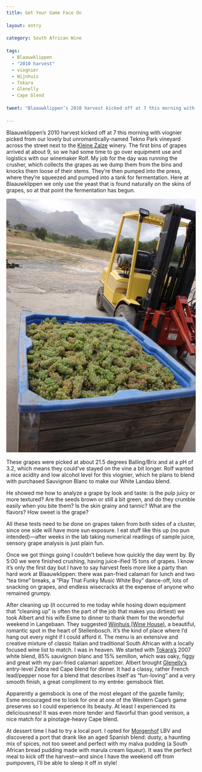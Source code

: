 ```yaml
---
title: Get Your Game Face On

layout: entry

category: South African Wine

tags:
  - Blaauwklippen
  - "2010 harvest"
  - viognier
  - Wijnhuis
  - Tokara
  - Glenelly
  - Cape blend

tweet: "Blaauwklippen’s 2010 harvest kicked off at 7 this morning with viognier..."

---
```


Blaauwklippen’s 2010 harvest kicked off at 7 this morning
with viognier picked from our lovely but unromantically-named Tekno Park vineyard across the street next to the [Kleine Zalze](http://www.kleinezalze.com/) winery. The first bins of grapes arrived at about 9, so we had some time to go over equipment use and logistics with our winemaker Rolf. My job for the day was running the crusher, which collects the grapes as we dump them from the bins and knocks them loose of their stems. They’re then pumped into the press, where they’re squeezed and pumped into a tank for fermentation. Here at Blaauwklippen we only use the yeast that is found naturally on the skins of grapes, so at that point the fermentation has begun.

![Viognier bin](/photos/viognierbin.jpg "Bin of viognier grapes and forklift")

These grapes were picked at about 21.5 degrees Balling/Brix
and at a pH of 3.2, which means they could’ve stayed on the vine a bit longer. Rolf wanted a nice acidity and low alcohol level for this viognier, which he plans to blend with purchased Sauvignon Blanc to make our White Landau blend. 

He showed me how to analyze a grape by look and taste: is the pulp juicy or more textured? Are the seeds brown or still a bit green, and do they crumble easily when you bite them? Is the skin grainy and tannic? What are the flavors? How sweet is the grape? 

All these tests need to be done on grapes taken from both sides of a cluster, since one side will have more sun exposure. I eat
stuff like this up (no pun intended)––after weeks in the lab taking numerical readings of sample juice, sensory grape analysis is just plain fun.

Once we got things going I couldn’t believe how quickly the
day went by. By 5:00 we were finished crushing, having juice-ified 15 tons of grapes. I know it’s only the first day but I have to say harvest feels more like a party than hard work at Blaauwklippen: there was pan-fried calamari for lunch and two “tea time” breaks, a “Play That Funky Music White Boy” dance-off, lots of snacking on grapes, and endless wisecracks at the expense of anyone who remained grumpy.

After cleaning up (it occurred to me today while hosing down
equipment that “cleaning up” is often the part of the job that makes you dirtiest) we took Albert and his wife Esme to dinner to thank them for the wonderful weekend in Langebaan. They suggested [Wijnhuis (Wine House)](http://www.wijnhuis.co.za/), a beautiful, romantic spot in the heart of Stellenbosch. It’s the kind of place where I’d hang out every night if I could afford it. The menu is an extensive and creative mixture of classic Italian and traditional South African with a locally focused wine list to match. I was in heaven. We started with [Tokara’s](http://www.tokara.co.za/) 2007 white blend, 85% sauvignon blanc and 15% semillon, which was oaky, figgy and great with my pan-fried calamari appetizer. Albert brought [Glenelly’s](http://www.glenellyestate.com/) entry-level Zebra red Cape blend for dinner. It had a classy, rather French lead/pepper nose for a blend that describes itself as “fun-loving” and a very smooth finish, a great compliment to my entrée: gemsbock filet. 

Apparently a gemsbock is one of the most elegant of the gazelle family; Esme encouraged me to look for one at one of the Western Cape’s game preserves so I could experience its beauty. At least I experienced its deliciousness! It was even more tender and flavorful than good venison, a nice match for a pinotage-heavy
Cape blend.

At dessert time I had to try a local port. I opted for [Morgenhof](http://www.morgenhof.com/) LBV and discovered a port that drank like an aged Spanish blend: dusty, a haunting mix of spices, not too sweet and perfect with my malva pudding (a South African bread pudding made with marula cream liqueur). It was the perfect meal to kick off the harvest––and since I have the weekend off from pumpovers, I’ll be able to sleep it off in style! 
